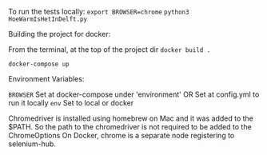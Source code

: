 To run the tests locally:
`export BROWSER=chrome`
`python3 HoeWarmIsHetInDelft.py`

Building the project for docker:

From the terminal, at the top of the project dir
`docker build .`

`docker-compose up`

Environment Variables:

`BROWSER`
Set at docker-compose under 'environment'
OR 
Set at config.yml to run it locally
`env`
Set to local or docker

Chromedriver is installed using homebrew on Mac and it was added to the $PATH.
So the path to the chromedriver is not required to be added to the ChromeOptions
On Docker, chrome is a separate node registering to selenium-hub.

